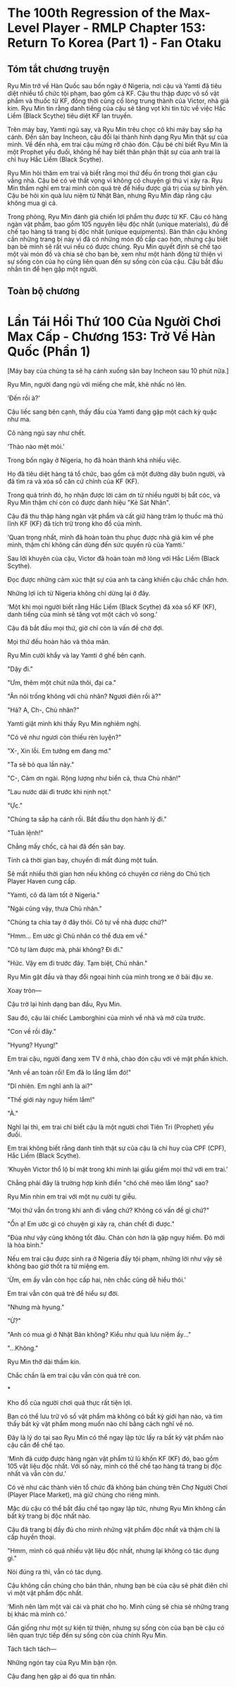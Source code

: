 # The 100th Regression of the Max-Level Player - RMLP Chapter 153: Return To Korea (Part 1) - Fan Otaku

## Tóm tắt chương truyện

Ryu Min trở về Hàn Quốc sau bốn ngày ở Nigeria, nơi cậu và Yamti đã tiêu diệt nhiều tổ chức tội phạm, bao gồm cả KF. Cậu thu thập được vô số vật phẩm và thuốc từ KF, đồng thời củng cố lòng trung thành của Victor, nhà giả kim. Ryu Min tin rằng danh tiếng của cậu sẽ tăng vọt khi tin tức về việc Hắc Liềm (Black Scythe) tiêu diệt KF lan truyền.

Trên máy bay, Yamti ngủ say, và Ryu Min trêu chọc cô khi máy bay sắp hạ cánh. Đến sân bay Incheon, cậu đổi lại thành hình dạng Ryu Min thật sự của mình. Về đến nhà, em trai cậu mừng rỡ chào đón. Cậu bé chỉ biết Ryu Min là một Prophet yếu đuối, không hề hay biết thân phận thật sự của anh trai là chỉ huy Hắc Liềm (Black Scythe).

Ryu Min hỏi thăm em trai và biết rằng mọi thứ đều ổn trong thời gian cậu vắng nhà. Cậu bé có vẻ thất vọng vì không có chuyện gì thú vị xảy ra. Ryu Min thầm nghĩ em trai mình còn quá trẻ để hiểu được giá trị của sự bình yên. Cậu bé hỏi xin quà lưu niệm từ Nhật Bản, nhưng Ryu Min đáp rằng cậu không mua gì cả.

Trong phòng, Ryu Min đánh giá chiến lợi phẩm thu được từ KF. Cậu có hàng ngàn vật phẩm, bao gồm 105 nguyên liệu độc nhất (unique materials), đủ để chế tạo hàng tá trang bị độc nhất (unique equipments). Bản thân cậu không cần những trang bị này vì đã có những món đồ cấp cao hơn, nhưng cậu biết bạn bè mình sẽ rất vui nếu có được chúng. Ryu Min quyết định sẽ chế tạo một vài món đồ và chia sẻ cho bạn bè, xem như một hành động từ thiện vì sự sống còn của họ cũng liên quan đến sự sống còn của cậu. Cậu bắt đầu nhắn tin để hẹn gặp một người.

## Toàn bộ chương

# Lần Tái Hồi Thứ 100 Của Người Chơi Max Cấp - Chương 153: Trở Về Hàn Quốc (Phần 1)

[Máy bay của chúng ta sẽ hạ cánh xuống sân bay Incheon sau 10 phút nữa.]

Ryu Min, người đang ngủ với miếng che mắt, khẽ nhấc nó lên.

‘Đến rồi à?’

Cậu liếc sang bên cạnh, thấy đầu của Yamti đang gập một cách kỳ quặc như ma.

Cô nàng ngủ say như chết.

‘Thảo nào mệt mỏi.’

Trong bốn ngày ở Nigeria, họ đã hoàn thành khá nhiều việc.

Họ đã tiêu diệt hàng tá tổ chức, bao gồm cả một đường dây buôn người, và đã tìm ra và xóa sổ căn cứ chính của KF (KF).

Trong quá trình đó, họ nhận được lời cảm ơn từ nhiều người bị bắt cóc, và Ryu Min thậm chí còn có được danh hiệu "Kẻ Sát Nhân".

Cậu đã thu thập hàng ngàn vật phẩm và cất giữ hàng trăm lọ thuốc mà thủ lĩnh KF (KF) đã tích trữ trong kho đồ của mình.

‘Quan trọng nhất, mình đã hoàn toàn thu phục được nhà giả kim về phe mình, thậm chí không cần dùng đến sức quyến rũ của Yamti.’

Sau lời khuyên của cậu, Victor đã hoàn toàn mở lòng với Hắc Liềm (Black Scythe).

Đọc được những cảm xúc thật sự của anh ta càng khiến cậu chắc chắn hơn.

Những lợi ích từ Nigeria không chỉ dừng lại ở đây.

‘Một khi mọi người biết rằng Hắc Liềm (Black Scythe) đã xóa sổ KF (KF), danh tiếng của mình sẽ tăng vọt một cách vô song.’

Cậu đã bắt đầu mọi thứ, giờ chỉ còn là vấn đề chờ đợi.

Mọi thứ đều hoàn hảo và thỏa mãn.

Ryu Min cười khẩy và lay Yamti ở ghế bên cạnh.

"Dậy đi."

"Ưm, thêm một chút nữa thôi, đại ca."

"Ăn nói trống không với chủ nhân? Ngươi điên rồi à?"

"Hả? A, Ch-, Chủ nhân?"

Yamti giật mình khi thấy Ryu Min nghiêm nghị.

"Có vẻ như ngươi còn thiếu rèn luyện?"

"X-, Xin lỗi. Em tưởng em đang mơ."

"Ta sẽ bỏ qua lần này."

"C-, Cảm ơn ngài. Rộng lượng như biển cả, thưa Chủ nhân!"

"Lau nước dãi đi trước khi nịnh nọt."

"Ực."

"Chúng ta sắp hạ cánh rồi. Bắt đầu thu dọn hành lý đi."

"Tuân lệnh!"

Chẳng mấy chốc, cả hai đã đến sân bay.

Tính cả thời gian bay, chuyến đi mất đúng một tuần.

Sẽ mất nhiều thời gian hơn nếu không có chuyên cơ riêng do Chủ tịch Player Haven cung cấp.

"Yamti, cô đã làm tốt ở Nigeria."

"Ngài cũng vậy, thưa Chủ nhân."

"Chúng ta chia tay ở đây thôi. Cô tự về nhà được chứ?"

"Hmm... Em ước gì Chủ nhân có thể đưa em về."

"Cô tự làm được mà, phải không? Đi đi."

"Hức. Vậy em đi trước đây. Tạm biệt, Chủ nhân."

Ryu Min gật đầu và thay đổi ngoại hình của mình trong xe ở bãi đậu xe.

Xoay tròn—

Cậu trở lại hình dạng ban đầu, Ryu Min.

Sau đó, cậu lái chiếc Lamborghini của mình về nhà và mở cửa trước.

"Con về rồi đây."

"Hyung? Hyung!"

Em trai cậu, người đang xem TV ở nhà, chào đón cậu với vẻ mặt phấn khích.

"Anh về an toàn rồi! Em đã lo lắng lắm đó!"

"Dĩ nhiên. Em nghĩ anh là ai?"

"Thế giới này nguy hiểm lắm!"

"À."

Nghĩ lại thì, em trai chỉ biết cậu là một người chơi Tiên Tri (Prophet) yếu đuối.

Em trai không biết rằng danh tính thật sự của cậu là chỉ huy của CPF (CPF), Hắc Liềm (Black Scythe).

‘Khuyên Victor thổ lộ bí mật trong khi mình lại giấu giếm mọi thứ với em trai.’

Chẳng phải đây là trường hợp kinh điển "chó chê mèo lắm lông" sao?

Ryu Min nhìn em trai với một nụ cười tự giễu.

"Mọi thứ vẫn ổn trong khi anh đi vắng chứ? Không có vấn đề gì chứ?"

"Ổn ạ! Em ước gì có chuyện gì xảy ra, chán chết đi được."

"Đùa như vậy cũng không tốt đâu. Chán còn hơn là gặp nguy hiểm. Đó mới là hòa bình."

Nếu em trai cậu được sinh ra ở Nigeria đầy tội phạm, những lời như vậy sẽ không bao giờ thốt ra từ miệng em.

‘Ừm, em ấy vẫn còn học cấp hai, nên chắc cũng dễ hiểu thôi.’

Em trai vẫn còn quá trẻ để hiểu sự đời.

"Nhưng mà hyung."

"Ừ?"

"Anh có mua gì ở Nhật Bản không? Kiểu như quà lưu niệm ấy..."

"...Không."

Ryu Min thở dài thầm kín.

Chắc chắn là em trai cậu vẫn còn quá trẻ con.

\*

Kho đồ của người chơi quả thực rất tiện lợi.

Bạn có thể lưu trữ vô số vật phẩm mà không có bất kỳ giới hạn nào, và tìm thấy bất kỳ vật phẩm mong muốn nào chỉ bằng cách nghĩ về nó.

Đây là lý do tại sao Ryu Min có thể ngay lập tức lấy ra bất kỳ vật phẩm nào cậu cần để chế tạo.

‘Mình đã cướp được hàng ngàn vật phẩm từ lũ khốn KF (KF) đó, bao gồm 105 vật liệu độc nhất. Với số này, mình có thể chế tạo hàng tá trang bị độc nhất và vẫn còn dư.’

Có vẻ như các thành viên tổ chức đã không bán chúng trên Chợ Người Chơi (Player Place Market), mà giữ chúng cho riêng mình.

Mặc dù cậu có thể bắt đầu chế tạo ngay lập tức, nhưng Ryu Min không cần bất kỳ trang bị độc nhất nào.

Cậu đã trang bị đầy đủ cho mình những vật phẩm độc nhất và thậm chí là cấp huyền thoại.

"Hmm, mình có quá nhiều vật liệu độc nhất, nhưng lại không có tác dụng gì."

Nói đúng ra thì, vẫn có tác dụng.

Cậu không cần chúng cho bản thân, nhưng bạn bè của cậu sẽ phát điên chỉ vì một vật phẩm độc nhất.

‘Mình nên làm một vài cái và phát cho họ. Mình cũng sẽ chia sẻ những trang bị khác mà mình có.’

Gần giống như một sự kiện từ thiện, nhưng sự sống còn của bạn bè cậu có liên quan trực tiếp đến sự sống còn của chính Ryu Min.

Tách tách tách—

Những ngón tay của Ryu Min bận rộn.

Cậu đang hẹn gặp ai đó qua tin nhắn.